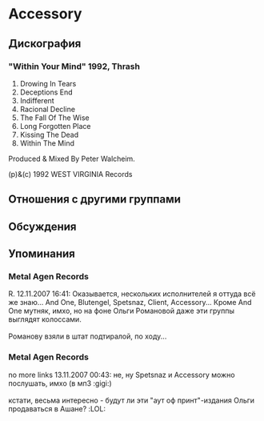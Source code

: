 # Accessory



## Дискография

### "Within Your Mind" 1992, Thrash

1. Drowing In Tears
2. Deceptions End
3. Indifferent
4. Racional Decline
5. The Fall Of The Wise
6. Long Forgotten Place
7. Kissing The Dead
8. Within The Mind

Produced & Mixed By Peter Walcheim.

(p)&(c) 1992 WEST VIRGINIA Records


## Отношения с другими группами


## Обсуждения


## Упоминания

### Metal Agen Records

R. 12.11.2007 16:41:
Оказывается, нескольких исполнителей я оттуда всё же знаю... And One, Blutengel, Spetsnaz, Client, Accessory... Кроме And One мутняк, имхо, но на фоне Ольги Романовой даже эти группы выглядят колоссами.<BR><BR>Романову взяли в штат подтиралой, по ходу...

### Metal Agen Records

no more links 13.11.2007 00:43:
не, ну Spetsnaz и Accessory можно послушать, имхо (в мп3 :gigi:)<BR><BR>кстати, весьма интересно - будут ли эти "аут оф принт"-издания Ольги продаваться в Ашане? :LOL:<BR>

